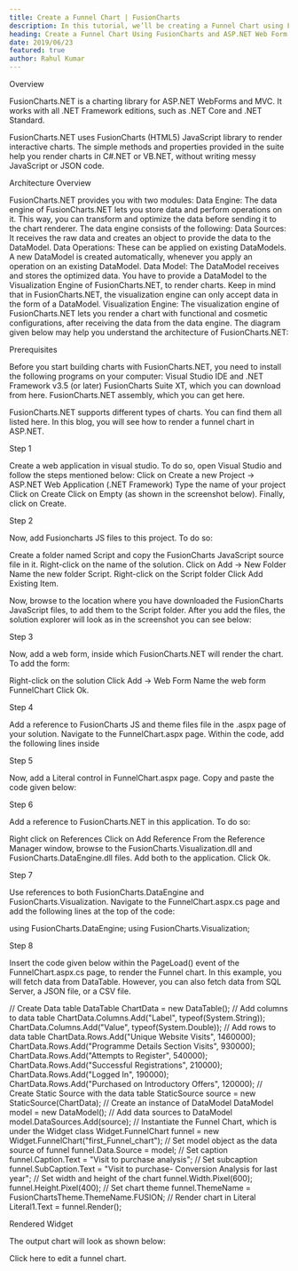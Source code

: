 ```yaml
---
title: Create a Funnel Chart | FusionCharts
description: In this tutorial, we’ll be creating a Funnel Chart using Fusioncharts and ASP.NET
heading: Create a Funnel Chart Using FusionCharts and ASP.NET Web Form in .NET Framework
date: 2019/06/23
featured: true
author: Rahul Kumar
---
```


Overview

FusionCharts.NET is a charting library for ASP.NET WebForms and MVC. It works with all .NET Framework editions, such as .NET Core and .NET Standard. 

FusionCharts.NET uses FusionCharts (HTML5) JavaScript library to render interactive charts. The simple methods and properties provided in the suite help you render charts in C#.NET or VB.NET, without writing messy JavaScript or JSON code.

Architecture Overview

FusionCharts.NET provides you with two modules:
Data Engine: The data engine of FusionCharts.NET lets you store data and perform operations on it. This way, you can transform and optimize the data before sending it to the chart renderer. The data engine consists of the following:
Data Sources: It receives the raw data and creates an object to provide the data to the DataModel.
Data Operations: These can be applied on existing DataModels. A new DataModel is created automatically, whenever you apply an operation on an existing DataModel. 
Data Model: The DataModel receives and stores the optimized data. You have to provide a DataModel to the Visualization Engine of FusionCharts.NET, to render charts. Keep in mind that in FusionCharts.NET, the visualization engine can only accept data in the form of a DataModel.
Visualization Engine: The visualization engine of FusionCharts.NET lets you render a chart with functional and cosmetic configurations, after receiving the data from the data engine.
The diagram given below may help you understand the architecture of FusionCharts.NET:


Prerequisites

Before you start building charts with FusionCharts.NET, you need to install the following programs on your computer:
Visual Studio IDE and .NET Framework v3.5 (or later)
FusionCharts Suite XT, which you can download from here.
FusionCharts.NET assembly, which you can get here.

FusionCharts.NET supports different types of charts. You can find them all listed here. In this blog, you will see how to render a funnel chart in ASP.NET. 


Step 1

Create a web application in visual studio. To do so, open Visual Studio and follow the steps mentioned below:
Click on Create a new Project → ASP.NET Web Application (.NET Framework)
Type the name of your project 
Click on Create
Click on Empty (as shown in the screenshot below).
Finally, click on Create.



Step 2

Now, add Fusioncharts JS files to this project. To do so:

Create a folder named Script and copy the FusionCharts JavaScript source file in it.
Right-click on the name of the solution.
Click on Add → New Folder
Name the new folder Script.
Right-click on the Script folder
Click Add Existing Item.

Now, browse to the location where you have downloaded the FusionCharts JavaScript files, to add them to the Script folder. After you add the files, the solution explorer will look as in the screenshot you can see below:



Step 3

Now, add a web form, inside which FusionCharts.NET will render the chart. To add the form:

Right-click on the solution
Click Add → Web Form
Name the web form FunnelChart
Click Ok.


Step 4

Add a reference to FusionCharts JS and theme files file in the .aspx page of your solution. Navigate to the FunnelChart.aspx page. Within the code, add the following lines inside <script> tags.

<script type="text/javascript" src="Scripts/fusioncharts.js"></script>
<script type="text/javascript" src="Scripts/fusioncharts.theme.fusion.js"></script>
<script src="//cdn.fusioncharts.com/fusioncharts/latest/fusioncharts.widgets.js"></script>   

Step 5

Now, add a Literal control in FunnelChart.aspx page. Copy and paste the code given below:

<form id="form1" runat="server">
  <div>
    <asp:Literal ID="Literal1" runat="server"></asp:Literal>
  </div>
</form>

Step 6

Add a reference to FusionCharts.NET in this application. To do so:

Right click on References
Click on Add Reference
From the Reference Manager window, browse to the FusionCharts.Visualization.dll and FusionCharts.DataEngine.dll files. Add both to the application.
Click Ok.



Step 7

Use references to both FusionCharts.DataEngine and FusionCharts.Visualization. Navigate to the FunnelChart.aspx.cs page and add the following lines at the top of the code:

using FusionCharts.DataEngine;
using FusionCharts.Visualization;

Step 8

Insert the code given below within the PageLoad() event of the FunnelChart.aspx.cs page, to render the Funnel chart. In this example, you will fetch data from DataTable. However, you can also fetch data from SQL Server, a JSON file, or a CSV file. 

// Create Data table
DataTable ChartData = new DataTable();
// Add columns to data table
ChartData.Columns.Add("Label", typeof(System.String));
ChartData.Columns.Add("Value", typeof(System.Double));
// Add rows to data table
ChartData.Rows.Add("Unique Website Visits", 1460000);
ChartData.Rows.Add("Programme Details Section Visits", 930000);
ChartData.Rows.Add("Attempts to Register", 540000);
ChartData.Rows.Add("Successful Registrations", 210000);
ChartData.Rows.Add("Logged In", 190000);
ChartData.Rows.Add("Purchased on Introductory Offers", 120000);
// Create Static Source with the data table
StaticSource source = new StaticSource(ChartData);
// Create an instance of DataModel
DataModel model = new DataModel();
// Add data sources to DataModel
model.DataSources.Add(source);
// Instantiate the Funnel Chart, which is under the Widget class
Widget.FunnelChart funnel = new Widget.FunnelChart("first_Funnel_chart");
// Set model object as the data source of funnel
funnel.Data.Source = model;
// Set caption
funnel.Caption.Text = "Visit to purchase analysis";
// Set subcaption
funnel.SubCaption.Text = "Visit to purchase- Conversion Analysis for last year";
// Set width and height of the chart
funnel.Width.Pixel(600);
funnel.Height.Pixel(400);
// Set chart theme
funnel.ThemeName = FusionChartsTheme.ThemeName.FUSION;
// Render chart in Literal
Literal1.Text = funnel.Render();

Rendered Widget

The output chart will look as shown below:


Click here to edit a funnel chart.
